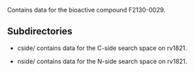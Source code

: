Contains data for the bioactive compound F2130-0029.

## Subdirectories

- cside/ contains data for the C-side search space on rv1821.

- nside/ contains data for the N-side search space on rv1821.

